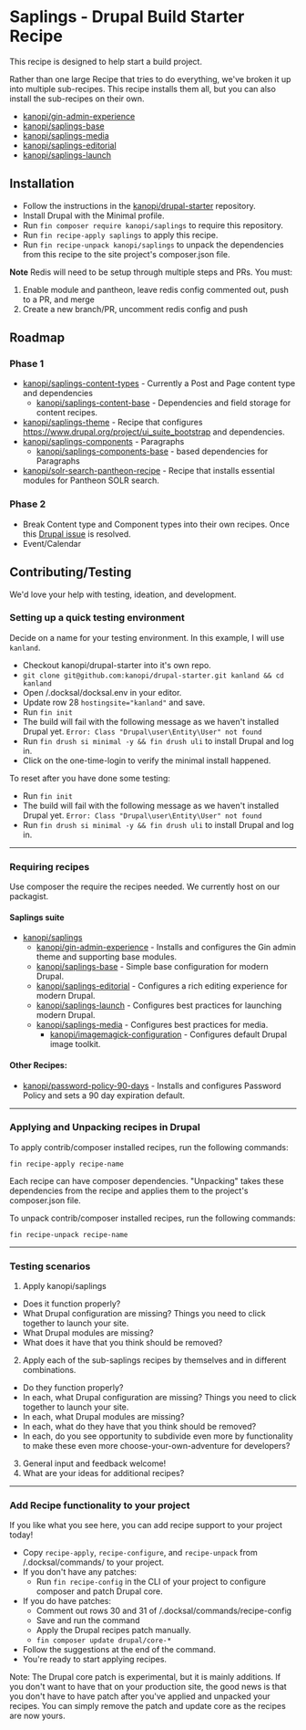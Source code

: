 # Saplings - Drupal Build Starter Recipe

This recipe is designed to help start a build project.

Rather than one large Recipe that tries to do everything, we've broken it up
into multiple sub-recipes.  This recipe installs them all, but you can also
install the sub-recipes on their own.

* [kanopi/gin-admin-experience](https://github.com/kanopi/gin-admin-experience)
* [kanopi/saplings-base](https://github.com/kanopi/saplings-base)
* [kanopi/saplings-media](https://github.com/kanopi/saplings-media)
* [kanopi/saplings-editorial](https://github.com/kanopi/saplings-editorial)
* [kanopi/saplings-launch](https://github.com/kanopi/saplings-launch)

## Installation

- Follow the instructions in the
[kanopi/drupal-starter](https://github.com/kanopi/drupal-starter) repository.
- Install Drupal with the Minimal profile.
- Run `fin composer require kanopi/saplings` to require this repository.
- Run `fin recipe-apply saplings` to apply this recipe.
- Run `fin recipe-unpack kanopi/saplings` to unpack the dependencies from this
recipe to the site project's composer.json file.

**Note** 
Redis will need to be setup through multiple steps and PRs. You must:
1. Enable module and pantheon, leave redis config commented out, push to a PR, and merge
2. Create a new branch/PR, uncomment redis config and push

## Roadmap

### Phase 1
  * [kanopi/saplings-content-types](https://github.com/kanopi/saplings-content-types) - Currently a Post and Page content type and dependencies
    * [kanopi/saplings-content-base](https://github.com/kanopi/saplings-content-base) - Dependencies and field storage for content recipes.
  * [kanopi/saplings-theme](https://github.com/kanopi/saplings-theme) - Recipe that configures https://www.drupal.org/project/ui_suite_bootstrap and dependencies.
  * [kanopi/saplings-components](https://github.com/kanopi/saplings-components) - Paragraphs
    * [kanopi/saplings-components-base](https://github.com/kanopi/saplings-components-base) - based dependencies for Paragraphs
* [kanopi/solr-search-pantheon-recipe](https://github.com/kanopi/solr-search-pantheon-recipe) - Recipe that installs essential modules for Pantheon SOLR search.

### Phase 2

* Break Content type and Component types into their own recipes. Once this [Drupal issue](https://www.drupal.org/project/distributions_recipes/issues/3390916) is resolved.
* Event/Calendar

## Contributing/Testing
We'd love your help with testing, ideation, and development.

### Setting up a quick testing environment
Decide on a name for your testing environment.  In this example, I will use `kanland`.

* Checkout kanopi/drupal-starter into it's own repo.
* `git clone git@github.com:kanopi/drupal-starter.git kanland && cd kanland`
* Open /.docksal/docksal.env in your editor.
* Update row 28 `hostingsite="kanland"` and save.
* Run `fin init`
* The build will fail with the following message as we haven't installed Drupal yet. `Error: Class "Drupal\user\Entity\User" not found`
* Run `fin drush si minimal -y && fin drush uli` to install Drupal and log in.
* Click on the one-time-login to verify the minimal install happened.

To reset after you have done some testing:

* Run `fin init`
* The build will fail with the following message as we haven't installed Drupal yet. `Error: Class "Drupal\user\Entity\User" not found`
* Run `fin drush si minimal -y && fin drush uli` to install Drupal and log in.

---

### Requiring recipes
Use composer the require the recipes needed.  We currently host on our packagist.

#### Saplings suite
* [kanopi/saplings](https://packagist.org/packages/kanopi/saplings)
  * [kanopi/gin-admin-experience](https://packagist.org/packages/kanopi/gin-admin-experience) - Installs and configures the Gin admin theme and supporting base modules.
  * [kanopi/saplings-base](https://packagist.org/packages/kanopi/saplings-base) - Simple base configuration for modern Drupal.
  * [kanopi/saplings-editorial](https://packagist.org/packages/kanopi/saplings-editorial) - Configures a rich editing experience for modern Drupal.
  * [kanopi/saplings-launch](https://packagist.org/packages/kanopi/saplings-launch) - Configures best practices for launching modern Drupal.
  * [kanopi/saplings-media](https://packagist.org/packages/kanopi/saplings-media) - Configures best practices for media.
    * [kanopi/imagemagick-configuration](https://packagist.org/packages/kanopi/imagemagick-configuration) - Configures default Drupal image toolkit.
   
#### Other Recipes:
* [kanopi/password-policy-90-days](https://packagist.org/packages/kanopi/password-policy-90-days) - Installs and configures Password Policy and sets a 90 day expiration default.

---

### Applying and Unpacking recipes in Drupal
To apply contrib/composer installed recipes, run the following commands:

`fin recipe-apply recipe-name`

Each recipe can have composer dependencies. "Unpacking" takes these dependencies from the recipe and applies them to the project's composer.json file.

To unpack contrib/composer installed recipes, run the following commands:

`fin recipe-unpack recipe-name`

---

### Testing scenarios
1. Apply kanopi/saplings
  * Does it function properly?
  * What Drupal configuration are missing? Things you need to click together to launch your site.
  * What Drupal modules are missing?
  * What does it have that you think should be removed?
2. Apply each of the sub-saplings recipes by themselves and in different combinations.
  * Do they function properly?
  * In each, what Drupal configuration are missing? Things you need to click together to launch your site.
  * In each, what Drupal modules are missing?
  * In each, what do they have that you think should be removed?
  * In each, do you see opportunity to subdivide even more by functionality to make these even more choose-your-own-adventure for developers?
3. General input and feedback welcome!
4. What are your ideas for additional recipes?

---

### Add Recipe functionality to your project
If you like what you see here, you can add recipe support to your project today!

* Copy `recipe-apply`, `recipe-configure`, and `recipe-unpack` from /.docksal/commands/ to your project.
* If you don't have any patches:
  * Run `fin recipe-config` in the CLI of your project to configure composer and patch Drupal core.
* If you do have patches:
  * Comment out rows 30 and 31 of /.docksal/commands/recipe-config
  * Save and run the command
  * Apply the Drupal recipes patch manually.
  * `fin composer update drupal/core-*`
* Follow the suggestions at the end of the command.
* You're ready to start applying recipes.

Note: The Drupal core patch is experimental, but it is mainly additions.  If you don't want to have that on your production site, the good news is that you don't have to have patch after you've applied and unpacked your recipes.  You can simply remove the patch and update core as the recipes are now yours.
